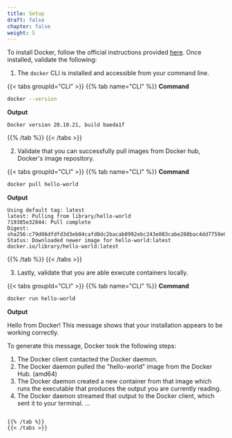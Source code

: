 ```yaml
---
title: Setup
draft: false
chapter: false
weight: 5
---
```


To install Docker, follow the official instructions provided [here](https://docs.docker.com/get-docker/). Once installed, validate the following:

1. The `docker` CLI is installed and accessible from your command line.

{{< tabs groupId="CLI" >}}
{{% tab name="CLI" %}}
**Command**

```sh
docker --version
```

**Output**

```
Docker version 20.10.21, build baeda1f
```

{{% /tab %}}
{{< /tabs >}}

2. Validate that you can successfully pull images from Docker hub, Docker's image repository.

{{< tabs groupId="CLI" >}}
{{% tab name="CLI" %}}
**Command**

```sh
docker pull hello-world
```

**Output**

```
Using default tag: latest
latest: Pulling from library/hello-world
719385e32844: Pull complete
Digest: sha256:c79d06dfdfd3d3eb04cafd0dc2bacab0992ebc243e083cabe208bac4dd7759e0
Status: Downloaded newer image for hello-world:latest
docker.io/library/hello-world:latest
```

{{% /tab %}}
{{< /tabs >}}

3. Lastly, validate that you are able exwcute containers locally.

{{< tabs groupId="CLI" >}}
{{% tab name="CLI" %}}
**Command**

```sh
docker run hello-world
```

**Output**

Hello from Docker!
This message shows that your installation appears to be working correctly.

To generate this message, Docker took the following steps:

1.  The Docker client contacted the Docker daemon.
2.  The Docker daemon pulled the "hello-world" image from the Docker Hub.
    (amd64)
3.  The Docker daemon created a new container from that image which runs the
    executable that produces the output you are currently reading.
4.  The Docker daemon streamed that output to the Docker client, which sent it
    to your terminal.
    ...

```

{{% /tab %}}
{{< /tabs >}}
```
